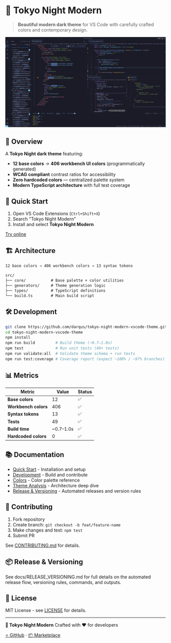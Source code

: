 # 🌃 Tokyo Night Modern

> **Beautiful modern dark theme** for VS Code with carefully crafted colors and contemporary design.

![Tokyo Night Modern](static/ss_tokyo_night_modern.png)

## 🎨 Overview

A **Tokyo Night dark theme** featuring:

- **12 base colors** → **406 workbench UI colors** (programmatically generated)
- **WCAG compliant** contrast ratios for accessibility
- **Zero hardcoded colors** — centralized palette system
- **Modern TypeScript architecture** with full test coverage

## 🚀 Quick Start

1. Open VS Code Extensions (`Ctrl+Shift+X`)
2. Search "Tokyo Night Modern"
3. Install and select **Tokyo Night Modern**

[Try online](https://vscode.dev/theme/lod-inc.tokyo-night-modern)

## 🏗️ Architecture

```text
12 base colors → 406 workbench colors → 13 syntax tokens
```

```text
src/
├── core/           # Base palette + color utilities
├── generators/     # Theme generation logic
├── types/          # TypeScript definitions
└── build.ts        # Main build script
```

## 🛠️ Development

```bash
git clone https://github.com/darqus/tokyo-night-modern-vscode-theme.git
cd tokyo-night-modern-vscode-theme
npm install
npm run build         # Build theme (~0.7–1.0s)
npm test              # Run unit tests (49+ tests)
npm run validate:all  # Validate theme schema + run tests
npm run test:coverage # Coverage report (expect ~100% / ~97% branches)
```

## 📊 Metrics

| Metric | Value | Status |
|--------|-------|--------|
| **Base colors** | 12 | ✅ |
| **Workbench colors** | 406 | ✅ |
| **Syntax tokens** | 13 | ✅ |
| **Tests** | 49 | ✅ |
| **Build time** | ~0.7–1.0s | ✅ |
| **Hardcoded colors** | 0 | ✅ |

## 📚 Documentation

- [Quick Start](docs/QUICK_START.md) - Installation and setup
- [Development](docs/DEVELOPMENT.md) - Build and contribute
- [Colors](docs/COLORS.md) - Color palette reference
- [Theme Analysis](docs/THEME_ANALYSIS.md) - Architecture deep dive
- [Release & Versioning](docs/RELEASE_VERSIONING.md) - Automated releases and version rules

## 🤝 Contributing

1. Fork repository
2. Create branch: `git checkout -b feat/feature-name`
3. Make changes and test: `npm test`
4. Submit PR

See [CONTRIBUTING.md](docs/CONTRIBUTING.md) for details.

## 📦 Release & Versioning

See docs/RELEASE_VERSIONING.md for full details on the automated release flow, versioning rules, commands, and outputs.

## 📄 License

MIT License - see [LICENSE](LICENSE) for details.

---

**🌃 Tokyo Night Modern**
Crafted with ❤️ for developers

[⭐ GitHub](https://github.com/darqus/tokyo-night-modern-vscode-theme) · [📦 Marketplace](https://marketplace.visualstudio.com/items?itemName=lod-inc.tokyo-night-modern)
